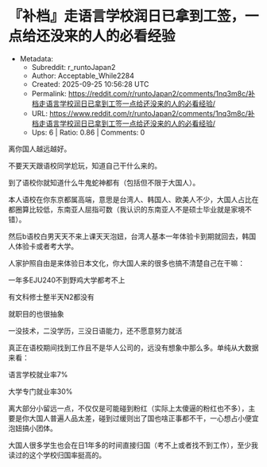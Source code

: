 # 『补档』走语言学校润日已拿到工签，一点给还没来的人的必看经验

- Metadata:
  - Subreddit: r_runtoJapan2
  - Author: Acceptable_While2284
  - Created: 2025-09-25 10:56:28 UTC
  - Permalink: https://reddit.com/r/runtoJapan2/comments/1nq3m8c/补档走语言学校润日已拿到工签一点给还没来的人的必看经验/
  - URL: https://www.reddit.com/r/runtoJapan2/comments/1nq3m8c/补档走语言学校润日已拿到工签一点给还没来的人的必看经验/
  - Ups: 6 | Ratio: 0.86 | Comments: 0


离你国人越远越好。

不要天天跟语校同学尬玩，知道自己干什么来的。

到了语校你就知道什么牛鬼蛇神都有（包括但不限于大国人）。

本人语校在你东京都属高端，意思是台湾人、韩国人、欧美人不少，大国人占比在都圈算比较低，东南亚人屈指可数（我认识的东南亚人不是硕士毕业就是家境不错）。

然后b语校白男天天不来上课天天泡妞，台湾人基本一年体验卡到期就回去，韩国人体验卡或者考大学。

人家护照自由是来体验日本文化，你大国人来的很多也搞不清楚自己在干嘛：

一年多EJU240不到野鸡大学都考不上

有文科修士整半天N2都没有

就职目的也很抽象

一没技术，二没学历，三没日语能力，还不愿意努力就活

真正在语校期间找到工作且不是华人公司的，远没有想象中那么多。单纯从大数据来看：

语言学校就业率7%

大学专门就业率30%

离大部分小留远一点，不仅仅是可能碰到粉红（实际上太傻逼的粉红也不多），主要是你大国人普遍人品太差，碰到过缓则出了国也啥正事都不干，一心想占小便宜泡妞搞小团体。

大国人很多学生也会在日1年多的时间直接归国（考不上或者找不到工作），至少我读过的这个学校归国率挺高的。

